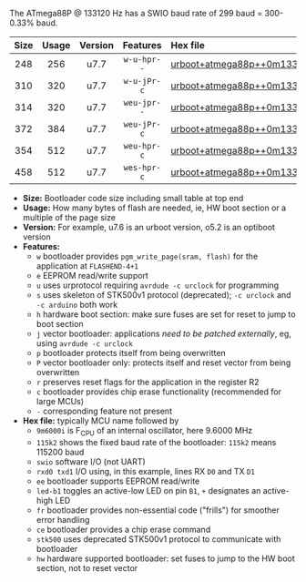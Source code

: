 The ATmega88P @ 133120 Hz has a SWIO baud rate of 299 baud = 300-0.33% baud.

|Size|Usage|Version|Features|Hex file|
|:-:|:-:|:-:|:-:|:--|
|248|256|u7.7|`w-u-hpr--`|[urboot+atmega88p++0m133120i++++0k3_swio_rxd0_txd1_led+b5_hw.hex](https://raw.githubusercontent.com/stefanrueger/urboot.hex/main/cores/minicore/atmega88p/internal_oscillator/fint++0m133120_Hz/br++++0k3_bps/urboot+atmega88p++0m133120i++++0k3_swio_rxd0_txd1_led+b5_hw.hex)|
|310|320|u7.7|`w-u-jPr-c`|[urboot+atmega88p++0m133120i++++0k3_swio_rxd0_txd1_led+b5_fr_ce.hex](https://raw.githubusercontent.com/stefanrueger/urboot.hex/main/cores/minicore/atmega88p/internal_oscillator/fint++0m133120_Hz/br++++0k3_bps/urboot+atmega88p++0m133120i++++0k3_swio_rxd0_txd1_led+b5_fr_ce.hex)|
|314|320|u7.7|`weu-jpr--`|[urboot+atmega88p++0m133120i++++0k3_swio_rxd0_txd1_ee_led+b5.hex](https://raw.githubusercontent.com/stefanrueger/urboot.hex/main/cores/minicore/atmega88p/internal_oscillator/fint++0m133120_Hz/br++++0k3_bps/urboot+atmega88p++0m133120i++++0k3_swio_rxd0_txd1_ee_led+b5.hex)|
|372|384|u7.7|`weu-jPr-c`|[urboot+atmega88p++0m133120i++++0k3_swio_rxd0_txd1_ee_led+b5_fr_ce.hex](https://raw.githubusercontent.com/stefanrueger/urboot.hex/main/cores/minicore/atmega88p/internal_oscillator/fint++0m133120_Hz/br++++0k3_bps/urboot+atmega88p++0m133120i++++0k3_swio_rxd0_txd1_ee_led+b5_fr_ce.hex)|
|354|512|u7.7|`weu-hpr-c`|[urboot+atmega88p++0m133120i++++0k3_swio_rxd0_txd1_ee_led+b5_fr_ce_hw.hex](https://raw.githubusercontent.com/stefanrueger/urboot.hex/main/cores/minicore/atmega88p/internal_oscillator/fint++0m133120_Hz/br++++0k3_bps/urboot+atmega88p++0m133120i++++0k3_swio_rxd0_txd1_ee_led+b5_fr_ce_hw.hex)|
|458|512|u7.7|`wes-hpr-c`|[urboot+atmega88p++0m133120i++++0k3_swio_rxd0_txd1_ee_led+b5_fr_ce_stk500_hw.hex](https://raw.githubusercontent.com/stefanrueger/urboot.hex/main/cores/minicore/atmega88p/internal_oscillator/fint++0m133120_Hz/br++++0k3_bps/urboot+atmega88p++0m133120i++++0k3_swio_rxd0_txd1_ee_led+b5_fr_ce_stk500_hw.hex)|

- **Size:** Bootloader code size including small table at top end
- **Usage:** How many bytes of flash are needed, ie, HW boot section or a multiple of the page size
- **Version:** For example, u7.6 is an urboot version, o5.2 is an optiboot version
- **Features:**
  + `w` bootloader provides `pgm_write_page(sram, flash)` for the application at `FLASHEND-4+1`
  + `e` EEPROM read/write support
  + `u` uses urprotocol requiring `avrdude -c urclock` for programming
  + `s` uses skeleton of STK500v1 protocol (deprecated); `-c urclock` and `-c arduino` both work
  + `h` hardware boot section: make sure fuses are set for reset to jump to boot section
  + `j` vector bootloader: applications *need to be patched externally*, eg, using `avrdude -c urclock`
  + `p` bootloader protects itself from being overwritten
  + `P` vector bootloader only: protects itself and reset vector from being overwritten
  + `r` preserves reset flags for the application in the register R2
  + `c` bootloader provides chip erase functionality (recommended for large MCUs)
  + `-` corresponding feature not present
- **Hex file:** typically MCU name followed by
  + `9m6000i` is F<sub>CPU</sub> of an internal oscillator, here 9.6000 MHz
  + `115k2` shows the fixed baud rate of the bootloader: `115k2` means 115200 baud
  + `swio` software I/O (not UART)
  + `rxd0 txd1` I/O using, in this example, lines RX `D0` and TX `D1`
  + `ee` bootloader supports EEPROM read/write
  + `led-b1` toggles an active-low LED on pin `B1`, `+` designates an active-high LED
  + `fr` bootloader provides non-essential code ("frills") for smoother error handling
  + `ce` bootloader provides a chip erase command
  + `stk500` uses deprecated STK500v1 protocol to communicate with bootloader
  + `hw` hardware supported bootloader: set fuses to jump to the HW boot section, not to reset vector
